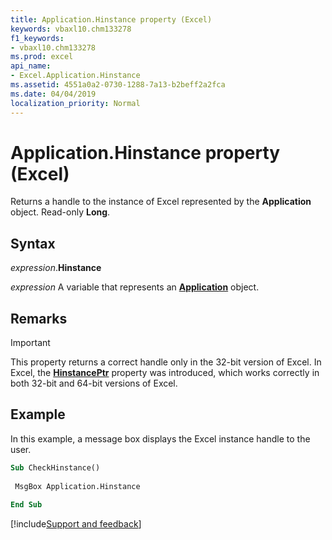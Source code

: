 ```yaml
---
title: Application.Hinstance property (Excel)
keywords: vbaxl10.chm133278
f1_keywords:
- vbaxl10.chm133278
ms.prod: excel
api_name:
- Excel.Application.Hinstance
ms.assetid: 4551a0a2-0730-1288-7a13-b2beff2a2fca
ms.date: 04/04/2019
localization_priority: Normal
---
```



# Application.Hinstance property (Excel)

Returns a handle to the instance of Excel represented by the **Application** object. Read-only **Long**.


## Syntax

_expression_.**Hinstance**

_expression_ A variable that represents an **[Application](Excel.Application(object).md)** object.


## Remarks

> [!IMPORTANT] 
> This property returns a correct handle only in the 32-bit version of Excel. In Excel, the **[HinstancePtr](Excel.Application.HinstancePtr.md)** property was introduced, which works correctly in both 32-bit and 64-bit versions of Excel.


## Example

In this example, a message box displays the Excel instance handle to the user.

```vb
Sub CheckHinstance() 
 
 MsgBox Application.Hinstance 
 
End Sub
```




[!include[Support and feedback](~/includes/feedback-boilerplate.md)]